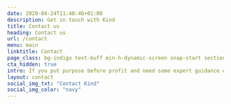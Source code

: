 ```yaml
---
date: 2020-04-24T11:48:46+01:00
description: Get in touch with Kind
title: Contact us
heading: Contact us
url: /contact
menu: main
linktitle: Contact
page_class: bg-indigo text-buff min-h-dynamic-screen snap-start section
cta_hidden: true
intro: If you put purpose before profit and need some expert guidance on brand, strategy, or digital, we’re here to help.
layout: contact
social_img_txt: "Contact Kind"
social_img_color: "navy"
---
```

